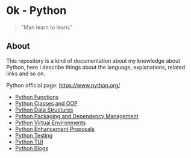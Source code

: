 # 0k - Python

>
> "Man learn to learn."
>

## About

This repository is a kind of documentation about my knowledge about Python, here I describe things about the language, explanations, related links and so on.

Python official page: https://www.python.org/

<!-- TOC -->

- [Python Functions](https://github.com/lbrealdev/0k-python/tree/main/python-functions)
- [Python Classes and OOP](https://github.com/lbrealdev/0k-python/tree/main/python-OOP)
- [Python Data Structures](https://github.com/lbrealdev/0k-python/tree/main/python-data-structure)
- [Python Packaging and Dependency Management](https://github.com/lbrealdev/0k-python/tree/main/python-packaging)
- [Python Virtual Environments](https://github.com/lbrealdev/0k-python/tree/main/python-virtualenvs)
- [Python Enhancement Proposals](https://github.com/lbrealdev/0k-python/blob/main/python-peps)
- [Python Testing](https://github.com/lbrealdev/0k-python/blob/main/python-testing)
- [Python TUI](https://github.com/lbrealdev/0k-python/blob/main/python-tui)
- [Python Blogs](https://github.com/lbrealdev/0k-python/blob/main/python-blogs)
